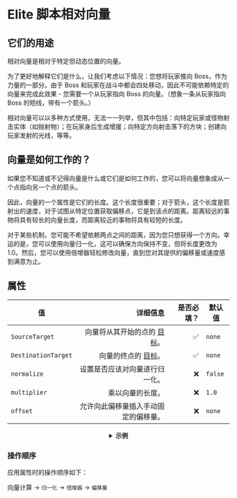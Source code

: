 # Elite 脚本相对向量

## 它们的用途

相对向量是相对于特定但动态位置的向量。

为了更好地解释它们是什么，让我们考虑以下情况：您想将玩家推向 Boss，作为力量的一部分。由于 Boss 和玩家在战斗中都会四处移动，因此不可能依赖特定的向量来完成此效果 - 您需要一个从玩家指向 Boss 的向量。（想象一条从玩家指向 Boss 的短线，带有一个箭头。）

相对向量可以以多种方式使用，无法一一列举，但其中包括：向特定玩家或怪物射击实体（如抛射物）；在玩家身后生成增援；向特定方向射击落下的方块；创建向玩家发射的光线，等等。

## 向量是如何工作的？

如果您不知道或不记得向量是什么或它们是如何工作的，您可以将向量想象成从一个点指向另一个点的箭头。

因此，向量的一个属性是它们的长度。这个长度很重要；对于箭头，这个长度是箭射出的速度，对于试图从特定位置获取偏移点，它是到该点的距离。距离较远的事物将具有较长的向量长度，而距离较近的事物将具有较短的长度。

对于某些机制，您可能不希望依赖两点之间的距离，因为您只想获得一个方向。幸运的是，您可以使用向量归一化，这可以确保方向保持不变，但将长度更改为 1.0。然后，您可以使用倍增器轻松修改向量，直到您对其提供的偏移量或速度感到满意为止。

## 属性

| 值                | 详细信息                                                                                                           | 是否必填？ | 默认值     |
|--------------------|----------------------------------------------------------------------------------------------------------------:|------------------:|--------------|
| `SourceTarget`     | 向量将从其开始的点的 [目标]($language$/elitemobs/elitescript_targets.md)。                                                        | ✅   | `none`      |
| `DestinationTarget` | 向量的终点的 [目标]($language$/elitemobs/elitescript_targets.md)。                                                            | ✅   | `none`      |
| `normalize`        | 设置是否应该对向量进行归一化。                                                                                        | ❌   | `false`     |
| `multiplier`       | 乘以向量的长度。                                                                                                   | ❌   | `1.0`      |
| `offset`           | 允许向此偏移量插入手动固定的偏移量。                                                                                    | ❌   | `none`      |

<div align="center">

<details> 

<summary><b>示例</b></summary>

<div align="left">

```yaml
eliteScript:
  射击鸡:
    事件:
    - EliteMobDamagedByPlayerEvent
    动作:
    - action: 召唤实体
      sValue: 鸡
      目标:
        目标类型: 自身
      相对向量:
        源目标:
          目标类型: 自身
        目标目标:
          目标类型: 直接目标
        归一化: true
        倍增器: 2.0
```

射击一只鸡。

***

```yaml
eliteScript:
  射击箭:
    事件:
    - EliteMobDamagedByPlayerEvent
    动作:
    - action: 召唤实体
      sValue: 箭
      目标:
        目标类型: 自身
      相对向量:
        源目标:
          目标类型: 自身
        目标目标:
          目标类型: 直接目标
        归一化: true
        倍增器: 2.0
```

射击一支箭。

***

```yaml
eliteScript:
  生成增援:
    事件:
    - EliteMobDamagedByPlayerEvent
    动作:
    - action: 召唤实体
      sValue: 僵尸
      目标:
        目标类型: 自身
      相对偏移:
        源目标:
          目标类型: 自身
        目标目标:
          目标类型: 直接目标
        归一化: true
        倍增器: 2.0
```

在玩家身后 2 个方块处生成一个僵尸，相对于 Boss 的位置。

***

```yaml
eliteScript:
  示例:
    事件:
    - EliteMobDamagedByPlayerEvent
    区域:
      形状: 球体
      目标:
        目标类型: 自身生成点
        offset: 0,0,0
        追踪: false
      过滤器: 玩家
      半径: 6
    动作:
    - action: 生成粒子
      repeatEvery: 38
      times: 5
      目标:
        目标类型: 区域_完整
        追踪: false
        覆盖范围: 0.9
      粒子:
      - 粒子: 火焰
        相对向量:
          源目标:
            目标类型: 动作目标
            追踪: true
          目标目标:
            目标类型: 自身生成点
            offset: 0,-0.5,0
        speed: 0.05
```

创建一个动画火焰球体，缩小到生成位置。

</div>

</details>

</div>

### 操作顺序

应用属性时的操作顺序如下：

向量计算 -> `归一化` -> `倍增器` -> `偏移量`






